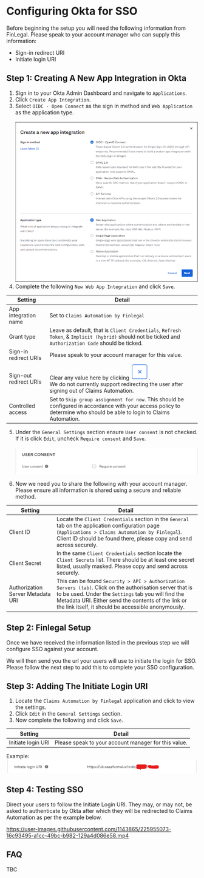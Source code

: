 # Configuring Okta for SSO
Before beginning the setup you will need the following information from FinLegal. Please speak to your account manager who can supply this information:
* Sign-in redirect URI
* Initiate login URI

## Step 1: Creating A New App Integration in Okta
1. Sign in to your Okta Admin Dashboard and navigate to `Applications`.
2. Click `Create App Integration`.
3. Select `OIDC - Open Connect` as the sign in method and `Web Application` as the application type.<br /><br />
![Create a new app integration Step 1](Create-New-App-Step1.png)
4. Complete the following `New Web App Integration` and click `Save`.

Setting | Detail
---|---
App integration name | Set to `Claims Automation by Finlegal`
Grant type | Leave as default, that is `Client Credentials`, `Refresh Token`, & `Implicit (hybrid)` should not be ticked and `Authorization Code` should be ticked.
Sign-in redirect URIs | Please speak to your account manager for this value.
Sign-out redirect URIs | Clear any value here by clicking ![Alt text](Create-New-App-Cancel.png). <br />We do not currently support redirecting the user after signing out of Claims Automation.
Controlled access | Set to `Skip group assignment for now`. This should be configured in accordance with your access policy to determine who should be able to login to Claims Automation.

5. Under the `General Settings` section ensure `User consent` is not checked. If it is click `Edit`, uncheck `Require consent` and `Save`.<br /><br />![Alt text](Create-New-App-Step2.png)

6. Now we need you to share the following with your account manager. Please ensure all information is shared using a secure and reliable method.

Setting | Detail
---|---
Client ID | Locate the `Client Credentials` section in the `General` tab on the application configuration page (`Applications > Claims Automation by Finlegal`). Client ID should be found there, please copy and send across securely.
Client Secret | In the same `Client Credentials` section locate the `Client Secrets` list. There should be at least one secret listed, usually masked. Please copy and send across securely.
Authorization Server Metadata URI | This can be found `Security > API > Authorization Servers (tab)`. Click on the authorisation server that is to be used. Under the `Settings` tab you will find the Metadata URI. Either send the contents of the link or the link itself, it should be accessible anonymously.

## Step 2: Finlegal Setup
Once we have received the information listed in the previous step we will configure SSO against your account.

We will then send you the url your users will use to initiate the login for SSO. Please follow the next step to add this to complete your SSO configuration.

## Step 3: Adding The Initiate Login URI
1. Locate the `Claims Automation by Finlegal` application and click to view the settings.
2. Click `Edit` in the `General Settings` section.
3. Now complete the following and click `Save`.

Setting | Detail
---|---
Initiate login URI | Please speak to your account manager for this value.

Example:
<br />![Alt text](Create-New-App-Step3.png)

## Step 4: Testing SSO
Direct your users to follow the Initiate Login URI. They may, or may not, be asked to authenticate by Okta after which they will be redirected to Claims Automation as per the example below.

https://user-images.githubusercontent.com/1143865/225955073-16c93495-a1cc-49bc-b982-129a4d086e58.mp4

## FAQ
TBC
